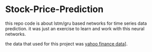 # Stock-Price-Prediction
this repo code is about lstm/gru based networks for time series data prediction.
it was just an exercise to learn and work with this neural networks.

the data that used for this project was [yahoo finance data]([(https://finance.yahoo.com/quote/DIS/?guccounter=1&guce_referrer=aHR0cHM6Ly93d3cuZ29vZ2xlLmNvbS8&guce_referrer_sig=AQAAAIldUd0I-fO6ohr9RG630yCK6Z51ITQyT4ueUIRu-LsE1K7IK2wzVQbJCqPOmdnjOrqC4cxuk7yw-O1-Cia4fiXG6YG2VqA2jTl-3lNlY7iHIw5bdwnFsnlRyDyPPUEWA8aocstzganl6tnAuPIpzG7bNo2xKZBwlsDpkaTKSklc))].
